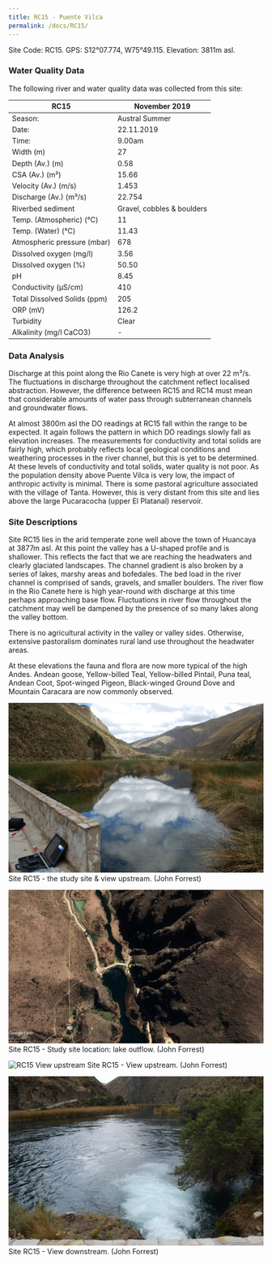 ```yaml
---
title: RC15 - Puente Vilca
permalink: /docs/RC15/
---
```




Site Code: RC15.  GPS: S12°07.774, W75°49.115. Elevation:
3811m asl.

### Water Quality Data

The following river and water quality data was collected from this site:

| RC15                         | November 2019                 | 
|------------------------------|-------------------------------|
| Season:                      | Austral Summer                |
| Date:                        | 22.11.2019                    |
| Time:                        | 9.00am                       |
| Width (m)                    | 27                            |
| Depth (Av.) (m)              | 0.58                         |
| CSA (Av.) (m²)               | 15.66                         |
| Velocity (Av.) (m/s)         | 1.453                         |
| Discharge (Av.) (m³/s)       | 22.754                        |
| Riverbed sediment            | Gravel, cobbles & boulders    |
| Temp. (Atmospheric) (°C)     | 11                            |
| Temp. (Water) (°C)           | 11.43                         |
| Atmospheric pressure (mbar)  | 678                           |
| Dissolved oxygen (mg/l)      | 3.56                          |
| Dissolved oxygen (%)         | 50.50                         |
| pH                           | 8.45                          |
| Conductivity (µS/cm)         | 410                           |
| Total Dissolved Solids (ppm) | 205                           |
| ORP (mV)                     | 126.2                         |
| Turbidity                    | Clear                         |
| Alkalinity (mg/l CaCO3)      |   -  |

### Data Analysis
Discharge at this point along the Rio Canete is very high at over 22 m³/s. The fluctuations in discharge throughout the catchment reflect localised abstraction. However, the difference between RC15 and RC14 must mean that considerable amounts of water pass through subterranean channels and groundwater flows.

At almost 3800m asl the DO readings at RC15 fall within the range to be expected. It again follows the pattern in which DO readings slowly fall as elevation increases. The measurements for conductivity and total solids are fairly high, which probably reflects local geological conditions and weathering processes in the river channel, but this is yet to be determined. At these levels of conductivity and total solids, water quality is not poor. As the population density above Puente Vilca is very low, the impact of anthropic activity is minimal. There is some pastoral agriculture associated with the village of Tanta. However, this is very distant from this site and lies above the large Pucaracocha (upper El Platanal) reservoir.
  
### Site Descriptions
Site RC15 lies in the arid temperate zone well above the town of Huancaya at 3877m asl. At this point the valley has a U-shaped profile and is shallower. This reflects the fact that we are reaching the headwaters and clearly glaciated landscapes. The channel gradient is also broken by a series of lakes, marshy areas and bofedales. The bed load in the river channel is comprised of sands, gravels, and smaller boulders. The river flow in the Rio Canete here is high year-round with discharge at this time perhaps approaching base flow. Fluctuations in river flow throughout the catchment may well be dampened by the presence of so many lakes along the valley bottom.  

There is no agricultural activity in the valley or valley sides. Otherwise, extensive pastoralism dominates rural land use throughout the headwater areas.

At these elevations the fauna and flora are now more typical of the high Andes. Andean goose, Yellow-billed Teal, Yellow-billed Pintail, Puna teal, Andean Coot, Spot-winged Pigeon, Black-winged Ground Dove and Mountain Caracara are now commonly observed.  


![Site RC15 - the study site & view upstream. (John Forrest)](/assets/SiteDescriptions/RC15/RC15Site&Viewupstream.jpg)
Site RC15 - the study site & view upstream. (John Forrest)


![RC15 View upstream](/assets/SiteDescriptions/RC15/RC15PuenteVilca.jpg)
Site RC15 - Study site location: lake outflow. (John Forrest)


![RC15 View upstream](/assets/SiteDescriptions/RC15/RC15Viewupstream.jpg)
Site RC15 - View upstream. (John Forrest)


![image](/assets/SiteDescriptions/RC15/RC15Viewdownstream.jpg)
Site RC15 - View downstream. (John Forrest)

